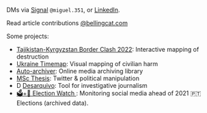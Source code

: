 
<!-- I believe in open-source as the best path for technology to advance, and that it should advance towards social good. -->

DMs via [Signal](https://signal.org/) `@miguel.351`, or [LinkedIn](https://linkedin.com/in/msramalho). 

Read article contributions [@bellingcat.com](https://www.bellingcat.com/author/miguelramalho/)

Some projects:
 - <a href="https://github.com/bellingcat/vis-tj-kg-map-2022">Tajikistan-Kyrgyzstan Border Clash 2022</a>: Interactive mapping of destruction
 - <a href="https://github.com/bellingcat/ukraine-timemap">Ukraine Timemap</a>: Visual mapping of civilian harm
 - <a href="https://github.com/bellingcat/auto-archiver">Auto-archiver</a>: Online media archiving library
 - <a href="https://msramalho.github.io/msc-thesis.pdf">MSc Thesis</a>: Twitter & political manipulation
 - <a href="https://msramalho.github.io/desarquivo/"><img alt="Desarquivo's logo" width="14px" src="https://msramalho.github.io/desarquivo/favicon.ico">Desarquivo</a>: Tool for investigative journalism
 - <a href="https://msramalho.github.io/election-watch/">🗳️+👀 Election Watch </a>: Monitoring social media ahead of 2021 🇵🇹 Elections (archived data).
